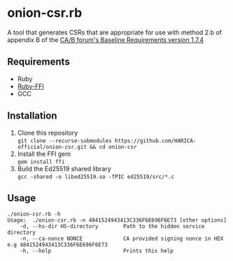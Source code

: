 # onion-csr.rb

A tool that generates CSRs that are appropriate for use with method 2.b of appendix B of the [CA/B forum's Baseline Requirements version 1.7.4](https://cabforum.org/wp-content/uploads/CA-Browser-Forum-BR-1.7.4.pdf)

## Requirements
* Ruby
* [Ruby-FFI](https://github.com/ffi/ffi)
* GCC

## Installation
1. Clone this repository  
`git clone --recurse-submodules https://github.com/HARICA-official/onion-csr.git && cd onion-csr`
2. Install the FFI gem  
`gem install ffi`
3. Build the Ed25519 shared library  
`gcc -shared -o libed25519.so -fPIC ed25519/src/*.c`

## Usage
```
./onion-csr.rb -h
Usage:  ./onion-csr.rb -n 4841524943413C336F6E696F6E73 [other options]
    -d, --hs-dir HS-directory        Path to the hidden service directory
    -n, --ca-nonce NONCE             CA provided signing nonce in HEX e.g 4841524943413C336F6E696F6E73
    -h, --help                       Prints this help
```
